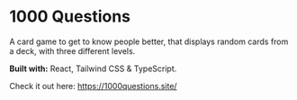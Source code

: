 # 1000 Questions

A card game to get to know people better, that displays random cards from a deck, with three different levels. 

**Built with:** React, Tailwind CSS & TypeScript.

Check it out here: https://1000questions.site/
